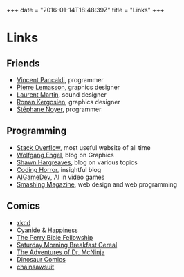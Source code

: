 +++
date = "2016-01-14T18:48:39Z"
title = "Links"
+++

# Links

## Friends
* [Vincent Pancaldi](http://sota.fr), programmer
* [Pierre Lemasson](http://plemasson.fr), graphics designer
* [Laurent Martin](http://numoqih.fr/), sound designer
* [Ronan Kergosien](http://ronankergosien.fr/), graphics designer
* [Stéphane Noyer](http://noyer.stephane.free.fr/), programmer

## Programming
* [Stack Overflow](http://stackoverflow.com/), most useful website of all time
* [Wolfgang Engel](http://diaryofagraphicsprogrammer.blogspot.com/), blog on Graphics
* [Shawn Hargreaves](http://blogs.msdn.com/shawnhar/), blog on various topics
* [Coding Horror](http://www.codinghorror.com/blog/), insightful blog
* [AIGameDev](http://aigamedev.com/), AI in video games
* [Smashing Magazine](http://www.smashingmagazine.com/), web design and web programming

## Comics
* [xkcd](http://xkcd.com/)
* [Cyanide & Happiness](http://www.explosm.net/comics/)
* [The Perry Bible Fellowship](http://www.pbfcomics.com/)
* [Saturday Morning Breakfast Cereal](http://www.smbc-comics.com/)
* [The Adventures of Dr. McNinja](http://drmcninja.com/)
* [Dinosaur Comics](http://www.qwantz.com)
* [chainsawsuit](http://chainsawsuit.com/)